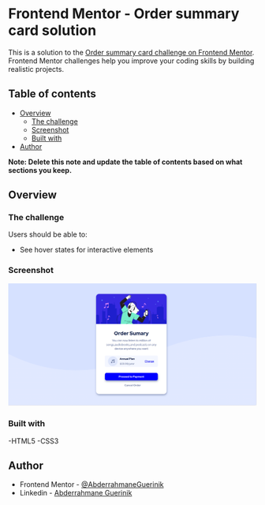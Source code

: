 # Frontend Mentor - Order summary card solution

This is a solution to the [Order summary card challenge on Frontend Mentor](https://www.frontendmentor.io/challenges/order-summary-component-QlPmajDUj). Frontend Mentor challenges help you improve your coding skills by building realistic projects. 

## Table of contents

- [Overview](#overview)
  - [The challenge](#the-challenge)
  - [Screenshot](#screenshot)
  - [Built with](#built-with)
- [Author](#author)

**Note: Delete this note and update the table of contents based on what sections you keep.**

## Overview

### The challenge

Users should be able to:

- See hover states for interactive elements

### Screenshot

![](ScreenShot.png)
 

### Built with

 -HTML5
 -CSS3
 
 

## Author

- Frontend Mentor - [@AbderrahmaneGuerinik](https://www.frontendmentor.io/profile/AbderrahmaneGuerinik)
- Linkedin - [Abderrahmane Guerinik](https://www.linkedin.com/in/abderrahmane-guerinik-760847279/)
 


